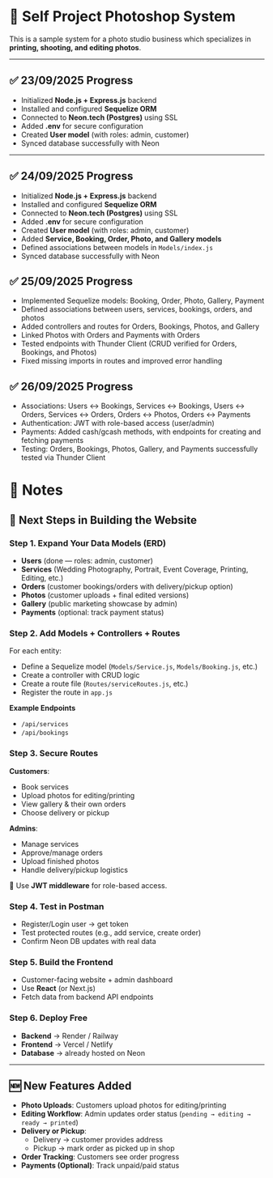 # 📸 Self Project Photoshop System

This is a sample system for a photo studio business which specializes in **printing, shooting, and editing photos**.

---

## ✅ 23/09/2025 Progress
- Initialized **Node.js + Express.js** backend  
- Installed and configured **Sequelize ORM**  
- Connected to **Neon.tech (Postgres)** using SSL  
- Added **.env** for secure configuration  
- Created **User model** (with roles: admin, customer)  
- Synced database successfully with Neon  

---

## ✅ 24/09/2025 Progress
- Initialized **Node.js + Express.js** backend  
- Installed and configured **Sequelize ORM**  
- Connected to **Neon.tech (Postgres)** using SSL  
- Added **.env** for secure configuration  
- Created **User model** (with roles: admin, customer)  
- Added **Service, Booking, Order, Photo, and Gallery models**  
- Defined associations between models in `Models/index.js`  
- Synced database successfully with Neon  

## ✅ 25/09/2025 Progress
- Implemented Sequelize models: Booking, Order, Photo, Gallery, Payment
- Defined associations between users, services, bookings, orders, and photos
- Added controllers and routes for Orders, Bookings, Photos, and Gallery
- Linked Photos with Orders and Payments with Orders
- Tested endpoints with Thunder Client (CRUD verified for Orders, Bookings, and Photos)
- Fixed missing imports in routes and improved error handling

## ✅ 26/09/2025 Progress
- Associations: Users ↔ Bookings, Services ↔ Bookings, Users ↔ Orders, Services ↔ Orders, Orders ↔ Photos, Orders ↔ Payments
- Authentication: JWT with role-based access (user/admin)
- Payments: Added cash/gcash methods, with endpoints for creating and fetching payments
- Testing: Orders, Bookings, Photos, Gallery, and Payments successfully tested via Thunder Client

# 📝 Notes

## 🚀 Next Steps in Building the Website

### Step 1. Expand Your Data Models (ERD)
- **Users** (done — roles: admin, customer)  
- **Services** (Wedding Photography, Portrait, Event Coverage, Printing, Editing, etc.)  
- **Orders** (customer bookings/orders with delivery/pickup option)  
- **Photos** (customer uploads + final edited versions)  
- **Gallery** (public marketing showcase by admin)  
- **Payments** (optional: track payment status)  

### Step 2. Add Models + Controllers + Routes
For each entity:
- Define a Sequelize model (`Models/Service.js`, `Models/Booking.js`, etc.)  
- Create a controller with CRUD logic  
- Create a route file (`Routes/serviceRoutes.js`, etc.)  
- Register the route in `app.js`  

**Example Endpoints**
- `/api/services`  
- `/api/bookings`  

### Step 3. Secure Routes
**Customers**:
- Book services  
- Upload photos for editing/printing  
- View gallery & their own orders  
- Choose delivery or pickup  

**Admins**:
- Manage services  
- Approve/manage orders  
- Upload finished photos  
- Handle delivery/pickup logistics  

🔑 Use **JWT middleware** for role-based access.  

### Step 4. Test in Postman
- Register/Login user → get token  
- Test protected routes (e.g., add service, create order)  
- Confirm Neon DB updates with real data  

### Step 5. Build the Frontend
- Customer-facing website + admin dashboard  
- Use **React** (or Next.js)  
- Fetch data from backend API endpoints  

### Step 6. Deploy Free
- **Backend** → Render / Railway  
- **Frontend** → Vercel / Netlify  
- **Database** → already hosted on Neon  

---

## 🆕 New Features Added
- **Photo Uploads**: Customers upload photos for editing/printing  
- **Editing Workflow**: Admin updates order status (`pending → editing → ready → printed`)  
- **Delivery or Pickup**:  
  - Delivery → customer provides address  
  - Pickup → mark order as picked up in shop  
- **Order Tracking**: Customers see order progress  
- **Payments (Optional)**: Track unpaid/paid status  
